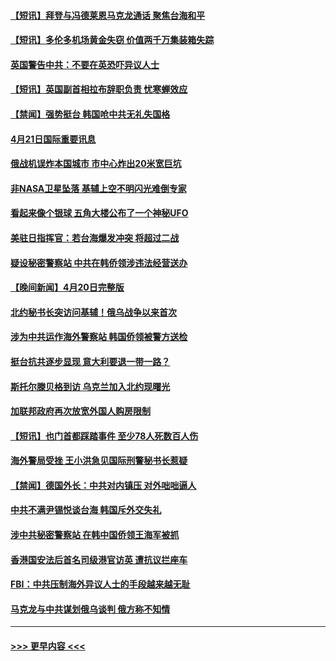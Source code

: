 #### [【短讯】拜登与冯德莱恩马克龙通话 聚焦台海和平](../pages/prog202/a103696120.md?t=04220643) 
#### [【短讯】多伦多机场黄金失窃 价值两千万集装箱失踪](../pages/prog202/a103696121.md?t=04220643) 
#### [英国警告中共：不要在英恐吓异议人士](../pages/prog202/a103696119.md?t=04220643) 
#### [【短讯】英国副首相拉布辞职负责 忧寒蝉效应](../pages/prog202/a103696117.md?t=04220643) 
#### [【禁闻】强势挺台 韩国呛中共无礼失国格](../pages/prog202/a103696053.md?t=04220643) 
#### [4月21日国际重要讯息](../pages/prog202/a103695927.md?t=04220643) 
#### [俄战机误炸本国城市 市中心炸出20米宽巨坑](../pages/prog202/a103695881.md?t=04220643) 
#### [非NASA卫星坠落 基辅上空不明闪光难倒专家](../pages/prog202/a103695877.md?t=04220643) 
#### [看起来像个银球 五角大楼公布了一个神秘UFO](../pages/prog202/a103695873.md?t=04220643) 
#### [美驻日指挥官：若台海爆发冲突 将超过二战](../pages/prog202/a103695839.md?t=04220643) 
#### [疑设秘密警察站 中共在韩侨领涉违法经营送办](../pages/prog202/a103695712.md?t=04220643) 
#### [【晚间新闻】4月20日完整版](../pages/prog202/a103695709.md?t=04220643) 
#### [北约秘书长突访问基辅！俄乌战争以来首次](../pages/prog202/a103695718.md?t=04220643) 
#### [涉为中共运作海外警察站 韩国侨领被警方送检](../pages/prog202/a103695618.md?t=04220643) 
#### [挺台抗共逐步显现 意大利要退一带一路？](../pages/prog202/a103695625.md?t=04220643) 
#### [斯托尔滕贝格到访 乌克兰加入北约现曙光](../pages/prog202/a103695613.md?t=04220643) 
#### [加联邦政府再次放宽外国人购房限制](../pages/prog202/a103695542.md?t=04220643) 
#### [【短讯】也门首都踩踏事件 至少78人死数百人伤](../pages/prog202/a103695433.md?t=04220643) 
#### [海外警局受挫 王小洪急见国际刑警秘书长惹疑](../pages/prog202/a103695472.md?t=04220643) 
#### [【禁闻】德国外长：中共对内镇压 对外咄咄逼人](../pages/prog202/a103695391.md?t=04220643) 
#### [中共不满尹锡悦谈台海 韩国斥外交失礼](../pages/prog202/a103695437.md?t=04220643) 
#### [涉中共秘密警察站 在韩中国侨领王海军被抓](../pages/prog202/a103695286.md?t=04220643) 
#### [香港国安法后首名司级港官访英 遭抗议拦座车](../pages/prog202/a103695186.md?t=04220643) 
#### [FBI：中共压制海外异议人士的手段越来越无耻](../pages/prog202/a103695190.md?t=04220643) 
#### [马克龙与中共谋划俄乌谈判 俄方称不知情](../pages/prog202/a103695177.md?t=04220643) 

----
#### [ >>> 更早内容 <<< ](../indexes/prog202-earlier.md)
